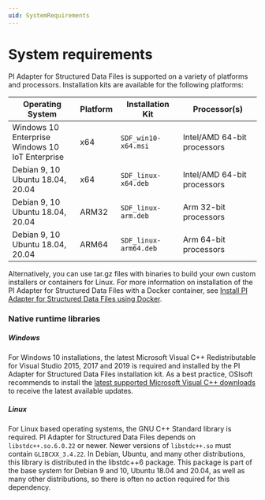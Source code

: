 ```yaml
---
uid: SystemRequirements
---
```


# System requirements

PI Adapter for Structured Data Files is supported on a variety of platforms and processors. Installation kits are available for the following platforms:

| Operating System | Platform | Installation Kit | Processor(s) |
|-------------------|-------------|----------------------------------|-------------|
| Windows 10 Enterprise <br>Windows 10 IoT Enterprise | x64 | `SDF_win10-x64.msi`     | Intel/AMD 64-bit processors |
| Debian 9, 10 <br>Ubuntu 18.04, 20.04 | x64 | `SDF_linux-x64.deb`     | Intel/AMD 64-bit processors |
| Debian 9, 10 <br>Ubuntu 18.04, 20.04 | ARM32 | `SDF_linux-arm.deb`  | Arm 32-bit processors |
| Debian 9, 10 <br>Ubuntu 18.04, 20.04 | ARM64 | `SDF_linux-arm64.deb`  | Arm 64-bit processors |

Alternatively, you can use tar.gz files with binaries to build your own custom installers or containers for Linux. For more information on installation of the PI Adapter for Structured Data Files with a Docker container, see [Install PI Adapter for Structured Data Files using Docker](xref:InstallPIAdapterForStructuredDataFilesUsingDocker).

### Native runtime libraries
##### Windows 
For Windows 10 installations, the latest Microsoft Visual C++ Redistributable for Visual Studio 2015, 2017 and 2019 is required and installed by the PI Adapter for Structured Data Files installation kit.
As a best practice, OSIsoft recommends to install the [latest supported Microsoft Visual C++ downloads](https://support.microsoft.com/en-us/help/2977003/the-latest-supported-visual-c-downloads) to receive the latest available updates.

##### Linux
For Linux based operating systems, the GNU C++ Standard library is required. PI Adapter for Structured Data Files depends on `libstdc++.so.6.0.22` or newer. Newer versions of `libstdc++.so` must contain `GLIBCXX_3.4.22`.
In Debian, Ubuntu, and many other distributions, this library is distributed in the libstdc++6 package. This package is part of the base system for Debian 9 and 10, Ubuntu 18.04 and 20.04, as well as many other distributions, so there is often no action required for this dependency.
